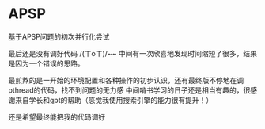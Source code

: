# APSP
基于APSP问题的初次并行化尝试

最后还是没有调好代码 /(ㄒoㄒ)/~~
中间有一次欣喜地发现时间缩短了很多，结果是因为一个错误的思路。

最煎熬的是一开始的环境配置和各种操作的初步认识，还有最终版不停地在调pthread的代码，找不到问题的无力感
中间啃书学习的日子还是相当有趣的，很感谢来自学长和gpt的帮助（感觉我使用搜索引擎的能力很有提升！）

还是希望最终能把我的代码调好 
